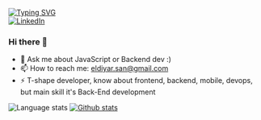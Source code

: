 [![Typing SVG](https://readme-typing-svg.demolab.com?font=Fira+Code&pause=1000&color=139D08&random=false&width=435&lines=JavaScript+Software+Engineer)](https://git.io/typing-svg)<br>
[![LinkedIn](https://upload.wikimedia.org/wikipedia/commons/thumb/0/01/LinkedIn_Logo.svg/130px-LinkedIn_Logo.svg.png)](https://www.linkedin.com/in/eldiyar-barynbekov)
### Hi there 👋

- 💬 Ask me about JavaScript or Backend dev :)
- 📫 How to reach me: eldiyar.san@gmail.com
- ⚡ T-shape developer, know about frontend, backend, mobile, devops, but main skill it's Back-End development

![Language stats](https://github-readme-stats.vercel.app/api/top-langs/?username=eldiyar312&theme=buefy) [![Github stats](https://github-readme-stats.vercel.app/api?username=eldiyar312&show_icons=true&theme=buefy)](https://github.com/anuraghazra/github-readme-stats)
